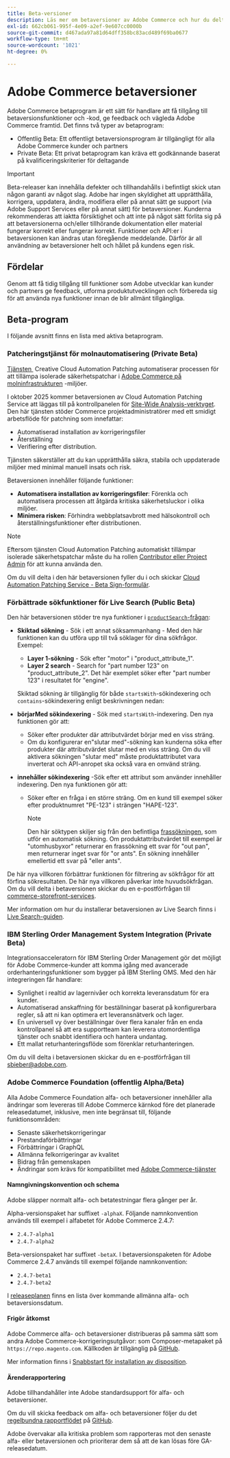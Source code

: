 ```yaml
---
title: Beta-versioner
description: Läs mer om betaversioner av Adobe Commerce och hur du deltar.
exl-id: 662cb061-995f-4e09-a2ef-9e607cc0000b
source-git-commit: d467ada97a81d64dff358bc83acd489f69ba0677
workflow-type: tm+mt
source-wordcount: '1021'
ht-degree: 0%

---
```


# Adobe Commerce betaversioner

Adobe Commerce betaprogram är ett sätt för handlare att få tillgång till betaversionsfunktioner och -kod, ge feedback och vägleda Adobe Commerce framtid. Det finns två typer av betaprogram:

- Offentlig Beta: Ett offentligt betaversionsprogram är tillgängligt för alla Adobe Commerce kunder och partners
- Private Beta: Ett privat betaprogram kan kräva ett godkännande baserat på kvalificeringskriterier för deltagande

>[!IMPORTANT]
>
>Beta-releaser kan innehålla defekter och tillhandahålls i befintligt skick utan någon garanti av något slag. Adobe har ingen skyldighet att upprätthålla, korrigera, uppdatera, ändra, modifiera eller på annat sätt ge support (via Adobe Support Services eller på annat sätt) för betaversioner. Kunderna rekommenderas att iaktta försiktighet och att inte på något sätt förlita sig på att betaversionerna och/eller tillhörande dokumentation eller material fungerar korrekt eller fungerar korrekt. Funktioner och API:er i betaversionen kan ändras utan föregående meddelande. Därför är all användning av betaversioner helt och hållet på kundens egen risk.

## Fördelar

Genom att få tidig tillgång till funktioner som Adobe utvecklar kan kunder och partners ge feedback, utforma produktutvecklingen och förbereda sig för att använda nya funktioner innan de blir allmänt tillgängliga.

## Beta-program

I följande avsnitt finns en lista med aktiva betaprogram.

### Patcheringstjänst för molnautomatisering (Private Beta)

[Tjänsten &#x200B;](../tools/caps-tool/intro.md) Creative Cloud Automation Patching automatiserar processen för att tillämpa isolerade säkerhetspatchar i [Adobe Commerce på molninfrastrukturen](https://experienceleague.adobe.com/sv/docs/commerce-on-cloud/user-guide/overview) -miljöer.

I oktober 2025 kommer betaversionen av Cloud Automation Patching Service att läggas till på kontrollpanelen för [Site-Wide Analysis-verktyget](https://experienceleague.adobe.com/sv/docs/commerce-operations/tools/site-wide-analysis-tool/dashboard). Den här tjänsten stöder Commerce projektadministratörer med ett smidigt arbetsflöde för patchning som innefattar:

- Automatiserad installation av korrigeringsfiler
- Återställning
- Verifiering efter distribution.

Tjänsten säkerställer att du kan upprätthålla säkra, stabila och uppdaterade miljöer med minimal manuell insats och risk.

Betaversionen innehåller följande funktioner:

- **Automatisera installation av korrigeringsfiler**: Förenkla och automatisera processen att åtgärda kritiska säkerhetsluckor i olika miljöer.
- **Minimera risken**: Förhindra webbplatsavbrott med hälsokontroll och återställningsfunktioner efter distributionen.

>[!NOTE]
>
>Eftersom tjänsten Cloud Automation Patching automatiskt tillämpar isolerade säkerhetspatchar måste du ha rollen [Contributor eller Project Admin](https://experienceleague.adobe.com/sv/docs/commerce-on-cloud/user-guide/project/user-access) för att kunna använda den.

Om du vill delta i den här betaversionen fyller du i och skickar [Cloud Automation Patching Service - Beta Sign-formulär](https://forms.office.com/r/3Wfxj5nPdB).

### Förbättrade sökfunktioner för Live Search (Public Beta)

Den här betaversionen stöder tre nya funktioner i [`productSearch`-frågan &#x200B;](https://developer.adobe.com/commerce/webapi/graphql/schema/live-search/queries/product-search/):

- **Skiktad sökning** - Sök i ett annat söksammanhang - Med den här funktionen kan du utföra upp till två söklager för dina sökfrågor. Exempel:

   - **Layer 1-sökning** - Sök efter &quot;motor&quot; i &quot;product_attribute_1&quot;.
   - **Layer 2 search** - Search for &quot;part number 123&quot; on &quot;product_attribute_2&quot;. Det här exemplet söker efter &quot;part number 123&quot; i resultatet för &quot;engine&quot;.

  Skiktad sökning är tillgänglig för både `startsWith`-sökindexering och `contains`-sökindexering enligt beskrivningen nedan:

- **börjarMed sökindexering** - Sök med `startsWith`-indexering. Den nya funktionen gör att:

   - Söker efter produkter där attributvärdet börjar med en viss sträng.
   - Om du konfigurerar en&quot;slutar med&quot;-sökning kan kunderna söka efter produkter där attributvärdet slutar med en viss sträng. Om du vill aktivera sökningen &quot;slutar med&quot; måste produktattributet vara inverterat och API-anropet ska också vara en omvänd sträng.

- **innehåller sökindexering** -Sök efter ett attribut som använder innehåller indexering. Den nya funktionen gör att:

   - Söker efter en fråga i en större sträng. Om en kund till exempel söker efter produktnumret &quot;PE-123&quot; i strängen &quot;HAPE-123&quot;.

     >[!NOTE]
     >
     >Den här söktypen skiljer sig från den befintliga [frassökningen](https://developer.adobe.com/commerce/webapi/graphql/schema/live-search/queries/product-search/), som utför en automatisk sökning. Om produktattributvärdet till exempel är &quot;utomhusbyxor&quot; returnerar en frassökning ett svar för &quot;out pan&quot;, men returnerar inget svar för &quot;or ants&quot;. En sökning innehåller emellertid ett svar på &quot;eller ants&quot;.

De här nya villkoren förbättrar funktionen för filtrering av sökfrågor för att förfina sökresultaten. De här nya villkoren påverkar inte huvudsökfrågan. Om du vill delta i betaversionen skickar du en e-postförfrågan till [commerce-storefront-services](mailto:commerce-storefront-services@adobe.com).

Mer information om hur du installerar betaversionen av Live Search finns i [Live Search-guiden](https://experienceleague.adobe.com/sv/docs/commerce/live-search/install#install-the-live-search-beta).

### IBM Sterling Order Management System Integration (Private Beta)

Integrationsacceleratorn för IBM Sterling Order Management gör det möjligt för Adobe Commerce-kunder att komma igång med avancerade orderhanteringsfunktioner som bygger på IBM Sterling OMS. Med den här integreringen får handlare:

- Synlighet i realtid av lagernivåer och korrekta leveransdatum för era kunder.
- Automatiserad anskaffning för beställningar baserat på konfigurerbara regler, så att ni kan optimera ert leveransnätverk och lager.
- En universell vy över beställningar över flera kanaler från en enda kontrollpanel så att era supportteam kan leverera utomordentliga tjänster och snabbt identifiera och hantera undantag.
- Ett mallat returhanteringsflöde som förenklar returhanteringen.

Om du vill delta i betaversionen skickar du en e-postförfrågan till [sbieber@adobe.com](mailto:sbieber@adobe.com).

### Adobe Commerce Foundation (offentlig Alpha/Beta)

Alla Adobe Commerce Foundation alfa- och betaversioner innehåller alla ändringar som levereras till Adobe Commerce kärnkod före det planerade releasedatumet, inklusive, men inte begränsat till, följande funktionsområden:

- Senaste säkerhetskorrigeringar
- Prestandaförbättringar
- Förbättringar i GraphQL
- Allmänna felkorrigeringar av kvalitet
- Bidrag från gemenskapen
- Ändringar som krävs för kompatibilitet med [Adobe Commerce-tjänster](https://experienceleague.adobe.com/sv/docs/commerce/user-guides/home)

#### Namngivningskonvention och schema

Adobe släpper normalt alfa- och betatestningar flera gånger per år.

Alpha-versionspaket har suffixet `-alphaX`. Följande namnkonvention används till exempel i alfabetet för Adobe Commerce 2.4.7:

- `2.4.7-alpha1`
- `2.4.7-alpha2`

Beta-versionspaket har suffixet `-betaX`. I betaversionspaketen för Adobe Commerce 2.4.7 används till exempel följande namnkonvention:

- `2.4.7-beta1`
- `2.4.7-beta2`

I [releaseplanen](schedule.md) finns en lista över kommande allmänna alfa- och betaversionsdatum.

#### Frigör åtkomst

Adobe Commerce alfa- och betaversioner distribueras på samma sätt som andra Adobe Commerce-korrigeringsutgåvor: som Composer-metapaket på `https://repo.magento.com`. Källkoden är tillgänglig på [GitHub](https://github.com/magento/magento2).

Mer information finns i [Snabbstart för installation av disposition](../installation/composer.md).

#### Ärenderapportering

Adobe tillhandahåller inte Adobe standardsupport för alfa- och betaversioner.

Om du vill skicka feedback om alfa- och betaversioner följer du det [regelbundna rapportflödet](https://developer.adobe.com/commerce/contributor/guides/code-contributions/) på [GitHub](https://github.com/magento/magento2).

Adobe övervakar alla kritiska problem som rapporteras mot den senaste alfa- eller betaversionen och prioriterar dem så att de kan lösas före GA-releasedatum.
